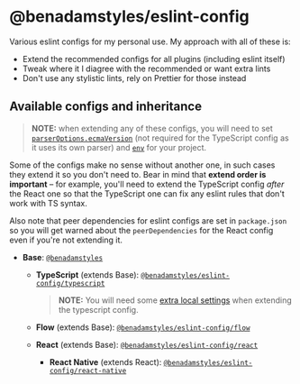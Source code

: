 # @benadamstyles/eslint-config

Various eslint configs for my personal use. My approach with all of these is:

- Extend the recommended configs for all plugins (including eslint itself)
- Tweak where it I diagree with the recommended or want extra lints
- Don't use any stylistic lints, rely on Prettier for those instead

## Available configs and inheritance

> **NOTE:** when extending any of these configs, you will need to set [`parserOptions.ecmaVersion`](https://eslint.org/docs/user-guide/configuring#specifying-parser-options) (not required for the TypeScript config as it uses its own parser) and [`env`](https://eslint.org/docs/user-guide/configuring#specifying-environments) for your project.

Some of the configs make no sense without another one, in such cases they extend it so you don't need to. Bear in mind that **extend order is important** – for example, you'll need to extend the TypeScript config _after_ the React one so that the TypeScript one can fix any eslint rules that don't work with TS syntax.

Also note that peer dependencies for eslint configs are set in `package.json` so you will get warned about the `peerDependencies` for the React config even if you're not extending it.

- **Base**: [`@benadamstyles`](src/index.js)

  - **TypeScript** (extends Base): [`@benadamstyles/eslint-config/typescript`](src/typescript.js)

    > **NOTE:** You will need some [extra local settings](https://github.com/typescript-eslint/typescript-eslint/blob/master/docs/getting-started/linting/TYPED_LINTING.md) when extending the typescript config.

  - **Flow** (extends Base): [`@benadamstyles/eslint-config/flow`](src/flow.js)

  - **React** (extends Base): [`@benadamstyles/eslint-config/react`](src/react.js)

    - **React Native** (extends React): [`@benadamstyles/eslint-config/react-native`](src/react-native.js)
